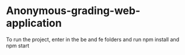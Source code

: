 # Anonymous-grading-web-application

To run the project, enter in the be and fe folders and run npm install and npm start

